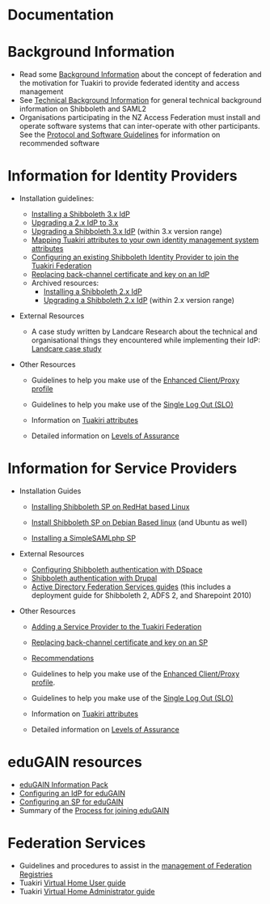 # Documentation

# Background Information

*   Read some [Background Information](https://reannz.atlassian.net/wiki/spaces/Tuakiri/pages/3815539862/Background+Information) about the concept of federation and the motivation for Tuakiri to provide federated identity and access management
*   See [Technical Background Information](https://reannz.atlassian.net/wiki/spaces/Tuakiri/pages/3815538819/Technical+Background+Information) for general technical background information on Shibboleth and SAML2
*   Organisations participating in the NZ Access Federation must install and operate software systems that can inter-operate with other participants. See the [Protocol and Software Guidelines](https://reannz.atlassian.net/wiki/spaces/Tuakiri/pages/3815539865/Protocol+and+Software+Guidelines) for information on recommended software

# Information for Identity Providers

*   Installation guidelines:
    
    *   [Installing a Shibboleth 3.x IdP](https://reannz.atlassian.net/wiki/spaces/Tuakiri/pages/3815538813/Installing+a+Shibboleth+3.x+IdP)
    *   [Upgrading a 2.x IdP to 3.x](https://reannz.atlassian.net/wiki/spaces/Tuakiri/pages/3815539009/Upgrading+a+2.x+IdP+to+3.x)
    *   [Upgrading a Shibboleth 3.x IdP](https://reannz.atlassian.net/wiki/spaces/Tuakiri/pages/3815539011/Upgrading+a+Shibboleth+3.x+IdP) (within 3.x version range)
    *   [Mapping Tuakiri attributes to your own identity management system attributes](https://reannz.atlassian.net/wiki/spaces/Tuakiri/pages/3815538694/Attributes)
    *   [Configuring an existing Shibboleth Identity Provider to join the Tuakiri Federation](https://reannz.atlassian.net/wiki/spaces/Tuakiri/pages/3815538798/Configuring+a+Shibboleth+Identity+Provider+to+join+the+Tuakiri+Federation)
    *   [Replacing back-channel certificate and key on an IdP](https://reannz.atlassian.net/wiki/spaces/Tuakiri/pages/3815538823/Replacing+back-channel+certificate+and+key+on+an+IdP)
    *   Archived resources:
        *   [Installing a Shibboleth 2.x IdP](https://reannz.atlassian.net/wiki/spaces/Tuakiri/pages/3815538790/Installing+a+Shibboleth+2.x+IdP)
        *   [Upgrading a Shibboleth 2.x IdP](https://reannz.atlassian.net/wiki/spaces/Tuakiri/pages/3815538983/Upgrading+a+Shibboleth+2.x+IdP) (within 2.x version range)
*   External Resources
    
    *   A case study written by Landcare Research about the technical and organisational things they encountered while implementing their IdP: [Landcare case study](#)
        
*   Other Resources
    
    *   Guidelines to help you make use of the [Enhanced Client/Proxy profile](https://reannz.atlassian.net/wiki/spaces/Tuakiri/pages/3815538794/ECP)
        
    *   Guidelines to help you make use of the [Single Log Out (SLO)](https://reannz.atlassian.net/wiki/spaces/Tuakiri/pages/3815539051)
    *   Information on [Tuakiri attributes](https://reannz.atlassian.net/wiki/spaces/Tuakiri/pages/3815538694/Attributes)
        
    *   Detailed information on [Levels of Assurance](https://reannz.atlassian.net/wiki/spaces/Tuakiri/pages/3815539863/Levels+of+Assurance)  
        

# Information for Service Providers

*   Installation Guides
    
    *   [Installing Shibboleth SP on RedHat based Linux](https://reannz.atlassian.net/wiki/spaces/Tuakiri/pages/3815538788/Installing+Shibboleth+SP+on+RedHat+based+Linux)
        
    *   [Install Shibboleth SP on Debian Based linux](https://reannz.atlassian.net/wiki/spaces/Tuakiri/pages/3815539067/Install+Shibboleth+SP+on+Debian+Based+linux) (and Ubuntu as well)  
        
    *   [Installing a SimpleSAMLphp SP](https://reannz.atlassian.net/wiki/spaces/Tuakiri/pages/3815538802/Installing+a+SimpleSAMLphp+SP)  
        
*   External Resources
    
    *   [Configuring Shibboleth authentication with DSpace](https://wiki.duraspace.org/display/DSDOC4x/Authentication+Plugins#AuthenticationPlugins-ShibbolethAuthentication)
    *   [Shibboleth authentication with Drupal](https://www.drupal.org/project/shib_auth)
    *   [Active Directory Federation Services guides](http://technet.microsoft.com/en-us/library/adfs2-step-by-step-guides(WS.10).aspx) (this includes a deployment guide for Shibboleth 2, ADFS 2, and Sharepoint 2010)
*   Other Resources
    *   [Adding a Service Provider to the Tuakiri Federation](https://reannz.atlassian.net/wiki/spaces/Tuakiri/pages/3815539065/Adding+a+Service+Provider+to+the+Tuakiri+Federation)
    *   [Replacing back-channel certificate and key on an SP](https://reannz.atlassian.net/wiki/spaces/Tuakiri/pages/3815538832/Replacing+back-channel+certificate+and+key+on+an+SP)
    *   [Recommendations](https://reannz.atlassian.net/wiki/spaces/Tuakiri/pages/3815539034/Recommendations)
    *   Guidelines to help you make use of the [Enhanced Client/Proxy profile](https://reannz.atlassian.net/wiki/spaces/Tuakiri/pages/3815538794/ECP).
        
    *   Guidelines to help you make use of the [Single Log Out (SLO)](https://reannz.atlassian.net/wiki/spaces/Tuakiri/pages/3815539051)
    *   Information on [Tuakiri attributes](https://reannz.atlassian.net/wiki/spaces/Tuakiri/pages/3815538694/Attributes)
        
    *   Detailed information on [Levels of Assurance](https://reannz.atlassian.net/wiki/spaces/Tuakiri/pages/3815539863/Levels+of+Assurance)

# eduGAIN resources

*   [eduGAIN Information Pack](https://reannz.atlassian.net/wiki/spaces/Tuakiri/pages/3815539015/eduGAIN+Information+Pack)
*   [Configuring an IdP for eduGAIN](https://reannz.atlassian.net/wiki/spaces/Tuakiri/pages/3815539032/Configuring+an+IdP+for+eduGAIN)
*   [Configuring an SP for eduGAIN](https://reannz.atlassian.net/wiki/spaces/Tuakiri/pages/3815538743/Configuring+an+SP+for+eduGAIN)
*   Summary of the [Process for joining eduGAIN](https://reannz.atlassian.net/wiki/spaces/Tuakiri/pages/3815539060/Process+for+joining+eduGAIN)

# Federation Services

*   Guidelines and procedures to assist in the [management of Federation Registries](https://reannz.atlassian.net/wiki/spaces/Tuakiri/pages/3815539069/Federation+Management)
*   Tuakiri [Virtual Home User guide](https://reannz.atlassian.net/wiki/spaces/Tuakiri/pages/3815538773/Virtual+Home+User+Guide)
*   Tuakiri [Virtual Home Administrator guide](https://reannz.atlassian.net/wiki/spaces/Tuakiri/pages/3815538771/Virtual+Home+Administrator+Guide)